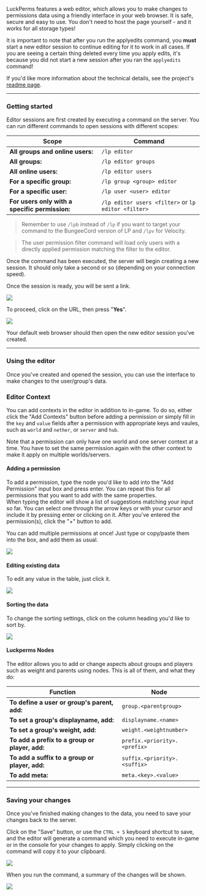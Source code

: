 LuckPerms features a web editor, which allows you to make changes to permissions data using a friendly interface in your web browser. It is safe, secure and easy to use. You don't need to host the page yourself - and it works for all storage types!

It is important to note that after you run the applyedits command, you **must** start a new editor session to continue editing for it to work in all cases. If you are seeing a certain thing deleted every time you apply edits, it's because you did not start a new session after you ran the `applyedits` command!

If you'd like more information about the technical details, see the project's [readme page](https://github.com/lucko/LuckPermsWeb/blob/master/README.md).

___

### Getting started

Editor sessions are first created by executing a command on the server.
You can run different commands to open sessions with different scopes:


| Scope                                          | Command                                             |
|------------------------------------------------|-----------------------------------------------------|
| **All groups and online users:**               | `/lp editor`                                        |
| **All groups:**                                | `/lp editor groups`                                 |
| **All online users:**                          | `/lp editor users`                                  |
| **For a specific group:**                      | `/lp group <group> editor`                          |
| **For a specific user:**                       | `/lp user <user> editor`                            |
| **For users only with a specific permission:** | `/lp editor users <filter>` or `lp editor <filter>` |

> Remember to use `/lpb` instead of `/lp` if you want to target your command to the BungeeCord version of LP and `/lpv` for Velocity.

> The user permission filter command will load only users with a directly applied permission matching the filter to the editor.

Once the command has been executed, the server will begin creating a new session. It should only take a second or so (depending on your connection speed).

Once the session is ready, you will be sent a link.

![](https://i.imgur.com/GEojPzy.png)

To proceed, click on the URL, then press "**Yes**".

![](https://i.imgur.com/ORN1mZW.png)

Your default web browser should then open the new editor session you've created.

___

### Using the editor

Once you've created and opened the session, you can use the interface to make changes to the user/group's data.

### Editor Context

You can add contexts in the editor in addition to in-game. To do so, either click the "Add Contexts" button before adding a permission or simply fill in the `key` and `value` fields after a permission with appropriate keys and vaules, such as `world` and `nether`, or `server` and `hub`.
 
Note that a permission can only have one world and one server context at a time. You have to set the same permission again with the other context to make it apply on multiple worlds/servers.

#### Adding a permission

To add a permission, type the node you'd like to add into the "Add Permission" input box and press enter. You can repeat this for all permissions that you want to add with the same properties.  
When typing the editor will show a list of suggestions matching your input so far. You can select one through the arrow keys or with your cursor and include it by pressing enter or clicking on it.
After you've entered the permission(s), click the "+" button to add.

You can add multiple permissions at once! Just type or copy/paste them into the box, and add them as usual.

![](https://i.imgur.com/vyCVt7j.gif)

#### Editing existing data

To edit any value in the table, just click it.

![](https://i.imgur.com/s3G5MvP.gif)

#### Sorting the data

To change the sorting settings, click on the column heading you'd like to sort by.

![](https://i.imgur.com/yVN4Lzp.gif)

#### Luckperms Nodes

The editor allows you to add or change aspects about groups and players such as weight and parents using nodes.
This is all of them, and what they do:

| Function                                                                  | Node                         |
|---------------------------------------------------------------------------|------------------------------|
| **To define a user or group's parent, add:**                              | `group.<parentgroup>`        |
| **To set a group's displayname, add:**                                    | `displayname.<name>`         |
| **To set a group's weight, add:**                                         | `weight.<weightnumber>`      |
| **To add a prefix to a group or player, add:**                            | `prefix.<priority>.<prefix>` |
| **To add a suffix to a group or player, add:**                            | `suffix.<priority>.<suffix>` |
| **To add meta:**                                                          | `meta.<key>.<value>`         |

___

### Saving your changes

Once you've finished making changes to the data, you need to save your changes back to the server.

Click on the "Save" button, or use the `CTRL + S` keyboard shortcut to save, and the editor will generate a command which you need to execute in-game or in the console for your changes to apply. Simply clicking on the command will copy it to your clipboard.

![](https://i.imgur.com/pNZgEN0.gif)

When you run the command, a summary of the changes will be shown.

![](https://i.imgur.com/7nQp5Fn.png)
